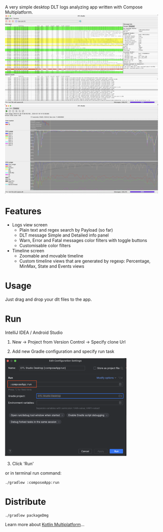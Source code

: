 A very simple desktop DLT logs analyzing app written with Compose Multiplatform.
<img src="doc/preview_logs.png" width="600"> <img src="doc/preview_timeline.png" width="600">

# Features
- Logs view screen
  - Plain text and regex search by Payload (so far)
  - DLT message Simple and Detailed info panel
  - Warn, Error and Fatal messages color filters with toggle buttons
  - Customisable color filters
- Timeline screen
  - Zoomable and movable timeline
  - Custom timeline views that are generated by regexp: Percentage, MinMax, State and Events views

# Usage
Just drag and drop your dlt files to the app.

# Run

IntelliJ IDEA / Android Studio

1. New -> Project from Version Control -> Specify clone Url

2. Add new Gradle configuration and specify run task
<img src="doc/gradle_configuration.png" width="400">

3. Click 'Run'

or in terminal run command:
```
./gradlew :composeApp:run
```


# Distribute
```
./gradlew packageDmg
```

Learn more about [Kotlin Multiplatform](https://www.jetbrains.com/help/kotlin-multiplatform-dev/get-started.html)…

